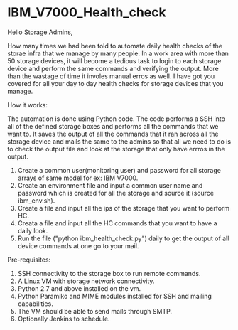 # IBM_V7000_Health_check

Hello Storage Admins,

How many times we had been told to automate daily health checks of the storae infra that we manage by many people. In a work area with more than 50 storage devices, it will become a tedious task to login to each storage device and perform the same commands and verifying the output. More than the wastage of time it involes manual erros as well. I have got you covered for all your day to day health checks for storage devices that you manage.

How it works:

The automation is done using Python code. The code performs a SSH into all of the defined storage boxes and performs all the commands that we want to. It saves the output of all the commands that it ran across all the storage device and mails the same to the admins so that all we need to do is to check the output file and look at the storage that only have errros in the output.

1.  Create a common user(monitoring user) and password for all storage arrays of same model for ex: IBM V7000.
2.  Create an environment file and input a common user name and password which is created for all the storage and source it (source ibm_env.sh).
3.  Create a file and input all the ips of the storage that you want to perform HC.
4.  Creata a file and input all the HC commands that you want to have a daily look.
5.  Run the file ("python ibm_health_check.py") daily to get the output of all device commands at one go to your mail.


Pre-requisites:
1.  SSH connectivity to the storage box to run remote commands.
2.  A Linux VM with storage network connectivity.
3.  Python 2.7 and above installed on the vm.
4.  Python Paramiko and MIME modules installed for SSH and mailing capabilities.
5.  The VM should be able to send mails through SMTP.
6.  Optionally Jenkins to schedule.
